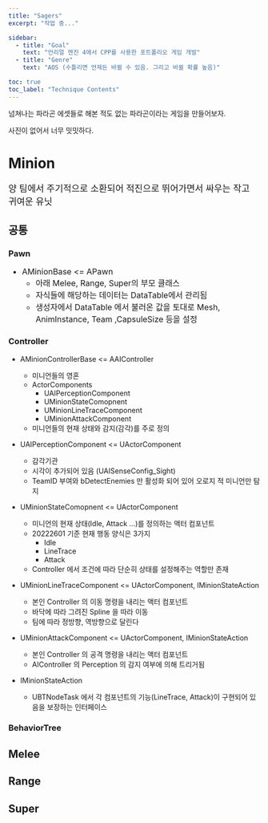 ```yaml
---
title: "Sagers"
excerpt: "작업 중..."

sidebar:
  - title: "Goal"
    text: "언리얼 엔진 4에서 CPP를 사용한 포트폴리오 게임 개발"
  - title: "Genre"
    text: "AOS (수틀리면 언제든 바뀔 수 있음. 그리고 바뀔 확률 높음)"

toc: true
toc_label: "Technique Contents"
---
```


넘쳐나는 파라곤 에셋들로 해본 적도 없는 파라곤이라는 게임을 만들어보자.

사진이 없어서 너무 밋밋하다.

# Minion

<font size="4">양 팀에서 주기적으로 소환되어 적진으로 뛰어가면서 싸우는 작고 귀여운 유닛</font>

## 공통

### Pawn

<font size="3">
  
* AMinionBase <= APawn
  * 아래 Melee, Range, Super의 부모 클래스
  * 자식들에 해당하는 데이터는 DataTable에서 관리됨
  * 생성자에서 DataTable 에서 불러온 값을 토대로 Mesh, AnimInstance, Team ,CapsuleSize 등을 설정
                     
</font>

### Controller

* AMinionControllerBase <= AAIController
  * 미니언들의 영혼
  * ActorComponents
    * UAIPerceptionComponent
    * UMinionStateComopnent
    * UMinionLineTraceComponent
    * UMinionAttackComponent
  * 미니언들의 현재 상태와 감지(감각)를 주로 정의

* UAIPerceptionComponent <= UActorComponent
  * 감각기관
  * 시각이 추가되어 있음 (UAISenseConfig_Sight)
  * TeamID 부여와 bDetectEnemies 만 활성화 되어 있어 오로지 적 미니언만 탐지

* UMinionStateComopnent <= UActorComponent
  * 미니언의 현재 상태(Idle, Attack ...)를 정의하는 액터 컴포넌트
  * 20222601 기준 현재 행동 양식은 3가지
    * Idle
    * LineTrace
    * Attack
  * Controller 에서 조건에 따라 단순히 상태를 설정해주는 역할만 존재

* UMinionLineTraceComponent <= UActorComponent, IMinionStateAction
  * 본인 Controller 의 이동 명령을 내리는 액터 컴포넌트
  * 바닥에 따라 그려진 Spline 을 따라 이동
  * 팀에 따라 정방향, 역방향으로 달린다

* UMinionAttackComponent <= UActorComponent, IMinionStateAction
  * 본인 Controller 의 공격 명령을 내리는 액터 컴포넌트
  * AIController 의 Perception 의 감지 여부에 의해 트리거됨

* IMinionStateAction
  * UBTNodeTask 에서 각 컴포넌트의 기능(LineTrace, Attack)이 구현되어 있음을 보장하는 인터페이스

### BehaviorTree

## Melee

## Range

## Super
